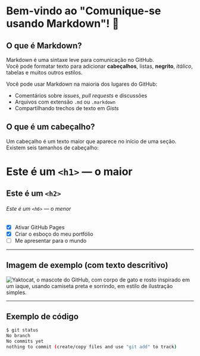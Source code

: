 # Bem-vindo ao "Comunique-se usando Markdown"! 👋

## O que é Markdown?
Markdown é uma sintaxe leve para comunicação no GitHub.  
Você pode formatar texto para adicionar **cabeçalhos**, listas, **negrito**, *itálico*, tabelas e muitos outros estilos.

Você pode usar Markdown na maioria dos lugares do GitHub:
- Comentários sobre *issues*, *pull requests* e discussões
- Arquivos com extensão `.md` ou `.markdown`
- Compartilhando trechos de texto em *Gists*

## O que é um cabeçalho?
Um cabeçalho é um texto maior que aparece no início de uma seção.  
Existem seis tamanhos de cabeçalho:

# Este é um `<h1>` — o maior
## Este é um `<h2>`
###### Este é um `<h6>` — o menor

- [X] Ativar GitHub Pages
- [X] Criar o esboço do meu portfólio
- [ ] Me apresentar para o mundo

---

## Imagem de exemplo (com texto descritivo)
![Yaktocat, o mascote do GitHub, com corpo de gato e rosto inspirado em um iaque, usando camiseta preta e sorrindo, em estilo de ilustração simples.](https://octodex.github.com/images/yaktocat.png)

---

## Exemplo de código
```bash
$ git status
No branch
No commits yet
nothing to commit (create/copy files and use "git add" to track)
